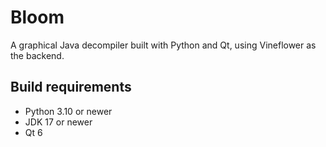 # Bloom

A graphical Java decompiler built with Python and Qt, using Vineflower as the backend.

## Build requirements

- Python 3.10 or newer
- JDK 17 or newer
- Qt 6
